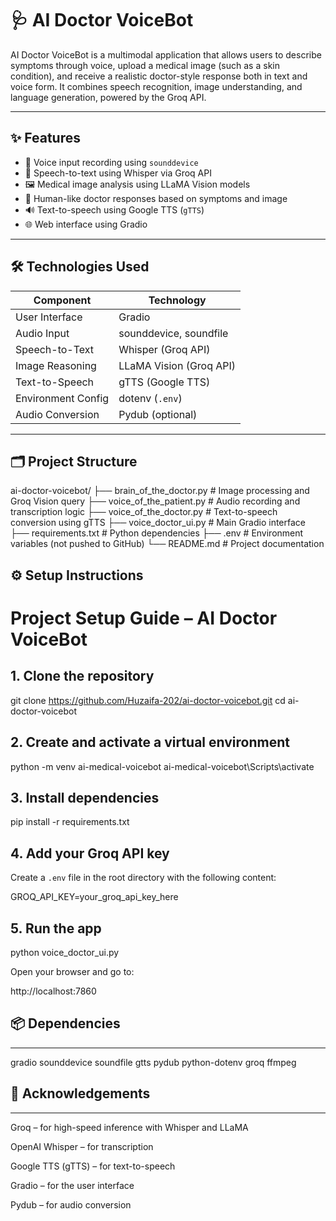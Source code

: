 # 🩺 AI Doctor VoiceBot

AI Doctor VoiceBot is a multimodal application that allows users to describe symptoms through voice, upload a medical image (such as a skin condition), and receive a realistic doctor-style response both in text and voice form. It combines speech recognition, image understanding, and language generation, powered by the Groq API.

---

## ✨ Features

- 🎤 Voice input recording using `sounddevice`
- 🧠 Speech-to-text using Whisper via Groq API
- 🖼️ Medical image analysis using LLaMA Vision models
- 💬 Human-like doctor responses based on symptoms and image
- 🔊 Text-to-speech using Google TTS (`gTTS`)
- 🌐 Web interface using Gradio

---

## 🛠️ Technologies Used

| Component           | Technology              |
|---------------------|--------------------------|
| User Interface      | Gradio                   |
| Audio Input         | sounddevice, soundfile   |
| Speech-to-Text      | Whisper (Groq API)       |
| Image Reasoning     | LLaMA Vision (Groq API)  |
| Text-to-Speech      | gTTS (Google TTS)        |
| Environment Config  | dotenv (`.env`)          |
| Audio Conversion    | Pydub (optional)         |

---

## 🗂️ Project Structure

ai-doctor-voicebot/
├── brain_of_the_doctor.py # Image processing and Groq Vision query
├── voice_of_the_patient.py # Audio recording and transcription logic
├── voice_of_the_doctor.py # Text-to-speech conversion using gTTS
├── voice_doctor_ui.py # Main Gradio interface
├── requirements.txt # Python dependencies
├── .env # Environment variables (not pushed to GitHub)
└── README.md # Project documentation

## ⚙️ Setup Instructions

# Project Setup Guide – AI Doctor VoiceBot

## 1. Clone the repository

git clone https://github.com/Huzaifa-202/ai-doctor-voicebot.git
cd ai-doctor-voicebot

## 2. Create and activate a virtual environment

python -m venv ai-medical-voicebot
ai-medical-voicebot\Scripts\activate

## 3. Install dependencies

pip install -r requirements.txt

## 4. Add your Groq API key

Create a `.env` file in the root directory with the following content:

GROQ_API_KEY=your_groq_api_key_here

## 5. Run the app

python voice_doctor_ui.py

Open your browser and go to:

http://localhost:7860

## 📦 Dependencies
---------------
gradio
sounddevice
soundfile
gtts
pydub
python-dotenv
groq
ffmpeg

## 🙏 Acknowledgements
---------------
Groq – for high-speed inference with Whisper and LLaMA

OpenAI Whisper – for transcription

Google TTS (gTTS) – for text-to-speech

Gradio – for the user interface

Pydub – for audio conversion


